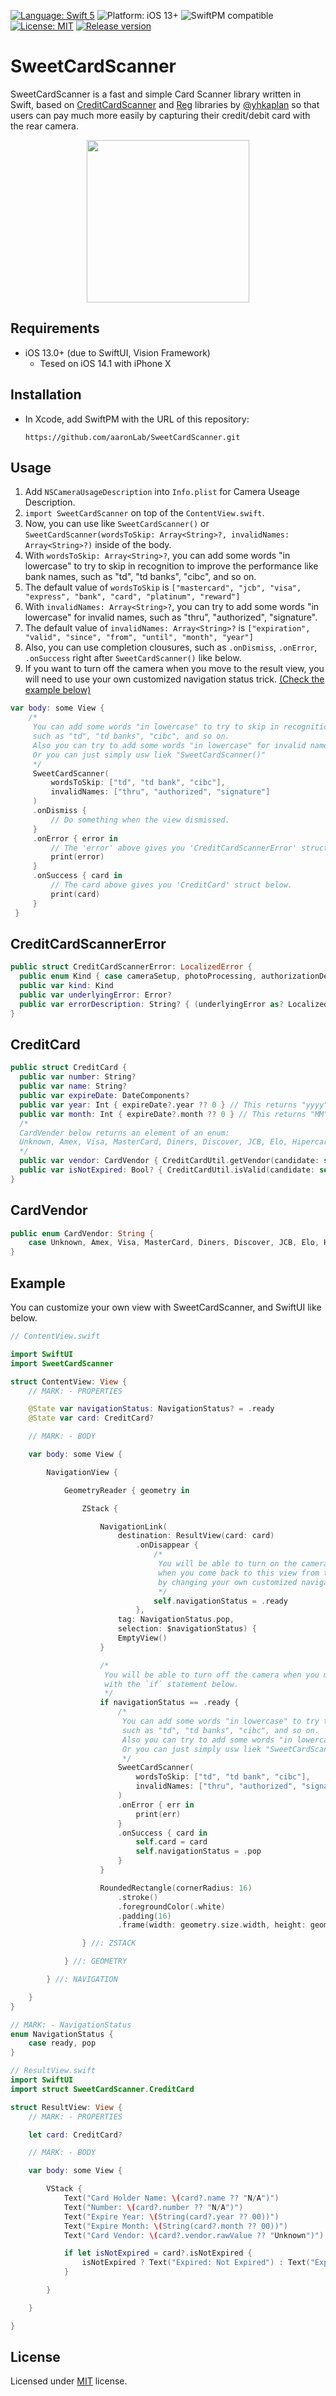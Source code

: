 [![Language: Swift 5](https://img.shields.io/badge/language-Swift5-orange?style=flat&logo=swift)](https://developer.apple.com/swift)
![Platform: iOS 13+](https://img.shields.io/badge/platform-iOS%2013%2B-blue?style=flat&logo=apple)
![SwiftPM compatible](https://img.shields.io/badge/SPM-compatible-brightgreen?style=flat&logo=swift)
[![License: MIT](https://img.shields.io/badge/license-MIT-lightgrey?style=flat)](https://github.com/aaronLab/SweetCardScanner/blob/main/LICENSE)
[![Release version](https://img.shields.io/badge/release-v1.0.0-blue)](https://github.com/aaronLab/SweetCardScanner/releases)

# SweetCardScanner

SweetCardScanner is a fast and simple Card Scanner library written in Swift, based on [CreditCardScanner](https://github.com/yhkaplan/credit-card-scanner) and [Reg](https://github.com/yhkaplan/Reg) libraries by [@yhkaplan](https://github.com/yhkaplan) so that users can pay much more easily by capturing their credit/debit card with the rear camera.

<center>
<img src="./preview.gif" width="260">
</center>

## Requirements

- iOS 13.0+ (due to SwiftUI, Vision Framework)
  - Tesed on iOS 14.1 with iPhone X

## Installation

- In Xcode, add SwiftPM with the URL of this repository:

  ```http
  https://github.com/aaronLab/SweetCardScanner.git
  ```

## Usage

1. Add `NSCameraUsageDescription` into `Info.plist` for Camera Useage Description.
2. `import SweetCardScanner` on top of the `ContentView.swift`.
3. Now, you can use like `SweetCardScanner()` or `SweetCardScanner(wordsToSkip: Array<String>?, invalidNames: Array<String>?)` inside of the body.
4. With `wordsToSkip: Array<String>?`, you can add some words "in lowercase" to try to skip in recognition to improve the performance like bank names, such as "td", "td banks", "cibc", and so on.
5. The default value of `wordsToSkip` is `["mastercard", "jcb", "visa", "express", "bank", "card", "platinum", "reward"]`
6. With `invalidNames: Array<String>?`, you can try to add some words "in lowercase" for invalid names, such as "thru", "authorized", "signature".
7. The default value of `invalidNames: Array<String>?` is `["expiration", "valid", "since", "from", "until", "month", "year"]`
8. Also, you can use completion clousures, such as `.onDismiss`, `.onError`, `.onSuccess` right after `SweetCardScanner()` like below.
9. If you want to turn off the camera when you move to the result view, you will need to use your own customized navigation status trick. [(Check the example below)](#example)

```Swift
var body: some View {
    /*
     You can add some words "in lowercase" to try to skip in recognition to improve the performance like bank names,
     such as "td", "td banks", "cibc", and so on.
     Also you can try to add some words "in lowercase" for invalid names, such as "thru", "authorized", "signature".
     Or you can just simply usw liek "SweetCardScanner()"
     */
     SweetCardScanner(
         wordsToSkip: ["td", "td bank", "cibc"],
         invalidNames: ["thru", "authorized", "signature"]
     )
     .onDismiss {
         // Do something when the view dismissed.
     }
     .onError { error in
         // The 'error' above gives you 'CreditCardScannerError' struct below.
         print(error)
     }
     .onSuccess { card in
         // The card above gives you 'CreditCard' struct below.
         print(card)
     }
 }
```

## CreditCardScannerError

```Swift
public struct CreditCardScannerError: LocalizedError {
  public enum Kind { case cameraSetup, photoProcessing, authorizationDenied, capture }
  public var kind: Kind
  public var underlyingError: Error?
  public var errorDescription: String? { (underlyingError as? LocalizedError)?.errorDescription }
}
```

## CreditCard

```Swift
public struct CreditCard {
  public var number: String?
  public var name: String?
  public var expireDate: DateComponents?
  public var year: Int { expireDate?.year ?? 0 } // This returns "yyyy"
  public var month: Int { expireDate?.month ?? 0 } // This returns "MM"
  /*
  CardVender below returns an element of an enum:
  Unknown, Amex, Visa, MasterCard, Diners, Discover, JCB, Elo, Hipercard, UnionPay
  */
  public var vendor: CardVendor { CreditCardUtil.getVendor(candidate: self.number) }
  public var isNotExpired: Bool? { CreditCardUtil.isValid(candidate: self.expireDate) }
}
```

## CardVendor

```Swift
public enum CardVendor: String {
    case Unknown, Amex, Visa, MasterCard, Diners, Discover, JCB, Elo, Hipercard, UnionPay
}
```

## Example

You can customize your own view with SweetCardScanner, and SwiftUI like below.

```Swift
// ContentView.swift

import SwiftUI
import SweetCardScanner

struct ContentView: View {
    // MARK: - PROPERTIES

    @State var navigationStatus: NavigationStatus? = .ready
    @State var card: CreditCard?

    // MARK: - BODY

    var body: some View {

        NavigationView {

            GeometryReader { geometry in

                ZStack {

                    NavigationLink(
                        destination: ResultView(card: card)
                            .onDisappear {
                                /*
                                 You will be able to turn on the camera again
                                 when you come back to this view from the result view
                                 by changing your own customized navigation status.
                                 */
                                self.navigationStatus = .ready
                            },
                        tag: NavigationStatus.pop,
                        selection: $navigationStatus) {
                        EmptyView()
                    }

                    /*
                     You will be able to turn off the camera when you move to the result view
                     with the `if` statement below.
                     */
                    if navigationStatus == .ready {
                        /*
                         You can add some words "in lowercase" to try to skip in recognition to improve the performance like bank names,
                         such as "td", "td banks", "cibc", and so on.
                         Also you can try to add some words "in lowercase" for invalid names, such as "thru", "authorized", "signature".
                         Or you can just simply usw liek "SweetCardScanner()"
                         */
                        SweetCardScanner(
                            wordsToSkip: ["td", "td bank", "cibc"],
                            invalidNames: ["thru", "authorized", "signature"]
                        )
                        .onError { err in
                            print(err)
                        }
                        .onSuccess { card in
                            self.card = card
                            self.navigationStatus = .pop
                        }
                    }

                    RoundedRectangle(cornerRadius: 16)
                        .stroke()
                        .foregroundColor(.white)
                        .padding(16)
                        .frame(width: geometry.size.width, height: geometry.size.width * 0.63, alignment: .center)

                } //: ZSTACK

            } //: GEOMETRY

        } //: NAVIGATION

    }
}

// MARK: - NavigationStatus
enum NavigationStatus {
    case ready, pop
}
```

```Swift
// ResultView.swift
import SwiftUI
import struct SweetCardScanner.CreditCard

struct ResultView: View {
    // MARK: - PROPERTIES

    let card: CreditCard?

    // MARK: - BODY

    var body: some View {

        VStack {
            Text("Card Holder Name: \(card?.name ?? "N/A")")
            Text("Number: \(card?.number ?? "N/A")")
            Text("Expire Year: \(String(card?.year ?? 00))")
            Text("Expire Month: \(String(card?.month ?? 00))")
            Text("Card Vendor: \(card?.vendor.rawValue ?? "Unknown")")

            if let isNotExpired = card?.isNotExpired {
                isNotExpired ? Text("Expired: Not Expired") : Text("Expired: Expired")
            }

        }

    }

}
```

## License

Licensed under [MIT](https://github.com/aaronLab/SweetCardScanner/blob/main/LICENSE) license.
